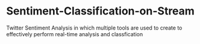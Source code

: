 # Sentiment-Classification-on-Stream
 Twitter Sentiment Analysis in which multiple tools are used to create to effectively perform real-time analysis and classfication

